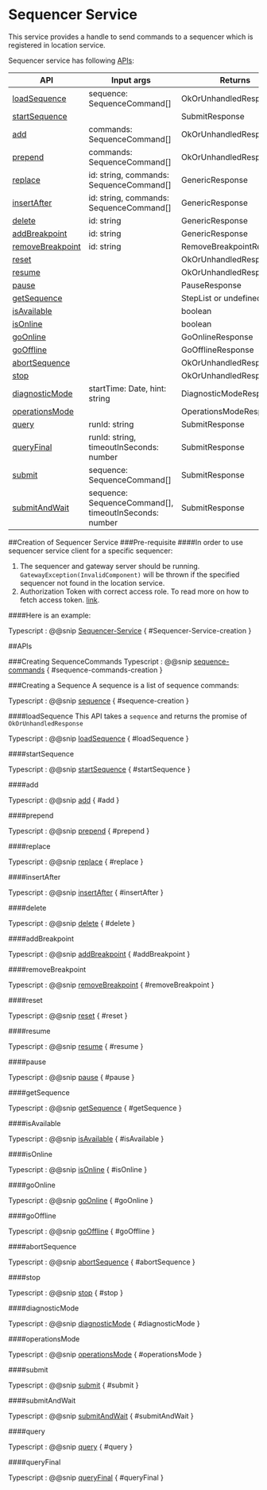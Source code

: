 # Sequencer Service
This service provides a handle to send commands to a sequencer which is registered in location service.

Sequencer service has following [APIs](#apis):

|        API                            |      Input args                                           |          Returns                |
| ------------------------------------- | ----------------------------------------------------------|---------------------------------|
| [loadSequence](#loadSequence)         |   sequence: SequenceCommand[]                             |     OkOrUnhandledResponse       |
| [startSequence](#startSequence)       |                                                           |     SubmitResponse              |
| [add](#add)                           |   commands: SequenceCommand[]                             |     OkOrUnhandledResponse       |
| [prepend](#prepend)                   |   commands: SequenceCommand[]                             |     OkOrUnhandledResponse       |
| [replace](#replace)                   |   id: string, commands: SequenceCommand[]                 |     GenericResponse             |
| [insertAfter](#insertAfter)           |   id: string, commands: SequenceCommand[]                 |     GenericResponse             |
| [delete](#delete)                     |   id: string                                              |     GenericResponse             |
| [addBreakpoint](#addBreakpoint)       |   id: string                                              |     GenericResponse             |
| [removeBreakpoint](#removeBreakpoint) |   id: string                                              |     RemoveBreakpointResponse    |
| [reset](#reset)                       |                                                           |     OkOrUnhandledResponse       |
| [resume](#resume)                     |                                                           |     OkOrUnhandledResponse       |
| [pause](#pause)                       |                                                           |     PauseResponse               |
| [getSequence](#getSequence)           |                                                           |     StepList or undefined       |
| [isAvailable](#isAvailable)           |                                                           |     boolean                     |
| [isOnline](#isOnline)                 |                                                           |     boolean                     |
| [goOnline](#goOnline)                 |                                                           |     GoOnlineResponse            |
| [goOffline](#goOffline)               |                                                           |     GoOfflineResponse           |
| [abortSequence](#abortSequence)       |                                                           |     OkOrUnhandledResponse       |
| [stop](#stop)                         |                                                           |     OkOrUnhandledResponse       |
| [diagnosticMode](#diagnosticMode)     |   startTime: Date, hint: string                           |     DiagnosticModeResponse      |
| [operationsMode](#operationsMode)     |                                                           |     OperationsModeResponse      |
| [query](#query)                       |   runId: string                                           |     SubmitResponse              |
| [queryFinal](#queryFinal)             |   runId: string, timeoutInSeconds: number                 |     SubmitResponse              |
| [submit](#submit)                     |   sequence: SequenceCommand[]                             |     SubmitResponse              |
| [submitAndWait](#submitAndWait)       |   sequence: SequenceCommand[], timeoutInSeconds: number   |     SubmitResponse              |

##Creation of Sequencer Service
###Pre-requisite
####In order to use sequencer service client for a specific sequencer:

  1. The sequencer and gateway server should be running.
    `GatewayException(InvalidComponent)` will be thrown if the specified sequencer not found in the location service.
  2. Authorization Token with correct access role.
     To read more on how to fetch access token. [link](../../aas/csw-aas-js.html).

####Here is an example:

Typescript
: @@snip [Sequencer-Service](../../../../../example/src/documentation/sequencer/SequencerExamples.ts) { #Sequencer-Service-creation }


##APIs

###Creating SequenceCommands
Typescript
: @@snip [sequence-commands](../../../../../example/src/documentation/sequencer/SequencerExamples.ts) { #sequence-commands-creation }

###Creating a Sequence
A sequence is a list of sequence commands:

Typescript
: @@snip [sequence](../../../../../example/src/documentation/sequencer/SequencerExamples.ts) { #sequence-creation }

####loadSequence
This API takes a `sequence` and returns the promise of `OkOrUnhandledResponse`

Typescript
: @@snip [loadSequence](../../../../../example/src/documentation/sequencer/SequencerExamples.ts) { #loadSequence }

####startSequence

Typescript
: @@snip [startSequence](../../../../../example/src/documentation/sequencer/SequencerExamples.ts) { #startSequence }

####add

Typescript
: @@snip [add](../../../../../example/src/documentation/sequencer/SequencerExamples.ts) { #add }

####prepend

Typescript
: @@snip [prepend](../../../../../example/src/documentation/sequencer/SequencerExamples.ts) { #prepend }

####replace

Typescript
: @@snip [replace](../../../../../example/src/documentation/sequencer/SequencerExamples.ts) { #replace }

####insertAfter

Typescript
: @@snip [insertAfter](../../../../../example/src/documentation/sequencer/SequencerExamples.ts) { #insertAfter }

####delete

Typescript
: @@snip [delete](../../../../../example/src/documentation/sequencer/SequencerExamples.ts) { #delete }

####addBreakpoint

Typescript
: @@snip [addBreakpoint](../../../../../example/src/documentation/sequencer/SequencerExamples.ts) { #addBreakpoint }

####removeBreakpoint

Typescript
: @@snip [removeBreakpoint](../../../../../example/src/documentation/sequencer/SequencerExamples.ts) { #removeBreakpoint }

####reset

Typescript
: @@snip [reset](../../../../../example/src/documentation/sequencer/SequencerExamples.ts) { #reset }

####resume

Typescript
: @@snip [resume](../../../../../example/src/documentation/sequencer/SequencerExamples.ts) { #resume }

####pause

Typescript
: @@snip [pause](../../../../../example/src/documentation/sequencer/SequencerExamples.ts) { #pause }

####getSequence

Typescript
: @@snip [getSequence](../../../../../example/src/documentation/sequencer/SequencerExamples.ts) { #getSequence }

####isAvailable

Typescript
: @@snip [isAvailable](../../../../../example/src/documentation/sequencer/SequencerExamples.ts) { #isAvailable }

####isOnline

Typescript
: @@snip [isOnline](../../../../../example/src/documentation/sequencer/SequencerExamples.ts) { #isOnline }

####goOnline

Typescript
: @@snip [goOnline](../../../../../example/src/documentation/sequencer/SequencerExamples.ts) { #goOnline }

####goOffline

Typescript
: @@snip [goOffline](../../../../../example/src/documentation/sequencer/SequencerExamples.ts) { #goOffline }

####abortSequence

Typescript
: @@snip [abortSequence](../../../../../example/src/documentation/sequencer/SequencerExamples.ts) { #abortSequence }

####stop

Typescript
: @@snip [stop](../../../../../example/src/documentation/sequencer/SequencerExamples.ts) { #stop }

####diagnosticMode

Typescript
: @@snip [diagnosticMode](../../../../../example/src/documentation/sequencer/SequencerExamples.ts) { #diagnosticMode }

####operationsMode

Typescript
: @@snip [operationsMode](../../../../../example/src/documentation/sequencer/SequencerExamples.ts) { #operationsMode }

####submit

Typescript
: @@snip [submit](../../../../../example/src/documentation/sequencer/SequencerExamples.ts) { #submit }

####submitAndWait

Typescript
: @@snip [submitAndWait](../../../../../example/src/documentation/sequencer/SequencerExamples.ts) { #submitAndWait }

####query

Typescript
: @@snip [query](../../../../../example/src/documentation/sequencer/SequencerExamples.ts) { #query }

####queryFinal

Typescript
: @@snip [queryFinal](../../../../../example/src/documentation/sequencer/SequencerExamples.ts) { #queryFinal }

